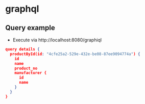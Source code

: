 # graphql


## Query example
* Execute via http://localhost:8080/graphiql
``` json
query details {
  productById(id: "4cfe25a2-529e-432e-be08-87ee9094774a") {
    id
    name
    product_no
    manufacturer {
      id
      name
    }
  }
}
```

